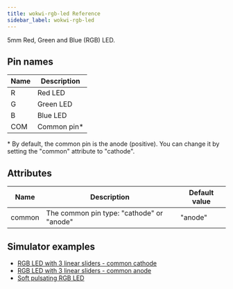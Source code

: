 ```yaml
---
title: wokwi-rgb-led Reference
sidebar_label: wokwi-rgb-led
---
```


5mm Red, Green and Blue (RGB) LED.

<wokwi-rgb-led />

## Pin names

| Name | Description  |
| ---- | ------------ |
| R    | Red LED      |
| G    | Green LED    |
| B    | Blue LED     |
| COM  | Common pin\* |

\* By default, the common pin is the anode (positive). You can change it by setting the "common" attribute to "cathode".

## Attributes

| Name   | Description                               | Default value |
| ------ | ----------------------------------------- | ------------- |
| common | The common pin type: "cathode" or "anode" | "anode"       |

## Simulator examples

- [RGB LED with 3 linear sliders - common cathode](https://wokwi.com/projects/306455554559050306)
- [RGB LED with 3 linear sliders - common anode](https://wokwi.com/projects/435392523281372161)
- [Soft pulsating RGB LED](https://wokwi.com/projects/306461175146611264)
